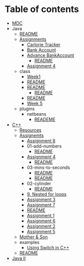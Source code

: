 # Table of contents

* [MDC](README.md)
* Java
  * [README](java/resources.md)
  * [Assignments](java/assignments/README.md)
    * [Carlorie Tracker](java/assignments/assignment1.md)
    * [Bank Account](java/assignments/assignment2.md)
    * [Advance BankAccount](java/assignments/assignment3/README.md)
      * [README](java/assignments/assignment3/idea.md)
    * [Assignment 4](java/assignments/assignment4.md)
  * class
    * [Week1](java/class/week1.md)
    * [README](java/class/week2.md)
    * [README](java/class/week3/README.md)
      * [README](java/class/week3/stock.md)
    * [README](java/class/week4.md)
    * [Week 5](java/class/week5.md)
  * plugins
    * netbeans
      * [READEME](java/plugins/netbeans/reademe.md)
* [C++](cpp/README.md)
  * [Resources](cpp/resources.md)
  * [Assignemts](cpp/assignments/README.md)
    * [Assignment 8](cpp/assignments/08-work-with-files.md)
    * 01-add-numbers
      * [README](cpp/assignments/01-add-numbers/assignment1.md)
    * [Assignment 4](cpp/assignments/04-theater/README.md)
      * [README](cpp/assignments/04-theater/assignment4.md)
    * 03-mins-to-seconds
      * [README](cpp/assignments/03-mins-to-seconds/assignment3.1.md)
      * [README](cpp/assignments/03-mins-to-seconds/assignment3.2.md)
    * 02-cylinder
      * [README](cpp/assignments/02-cylinder/assignment2.md)
    * [9. Nested for loops](cpp/assignments/09-nested-for-loops.md)
    * [Assignment 3](cpp/assignments/03-mins-to-seconds-1.md)
    * [Assignment 7](cpp/assignments/07-squares.md)
    * [README](cpp/assignments/10-rock-paper-scissors.md)
    * [Assignment 1](cpp/assignments/01-add-numbers-1.md)
    * [Assignment  6](cpp/assignments/06-atm.md)
    * [Assignment 2](cpp/assignments/02-cylinder-1.md)
    * [Assignment 5](cpp/assignments/05-student-calification.md)
  * [Mother & Son](cpp/oop.md)
  * examples
    * [Using Switch in C++](cpp/examples/switch.md)
  * [README](cpp/examples-1.md)
* [Java II](java-2-1.md)


